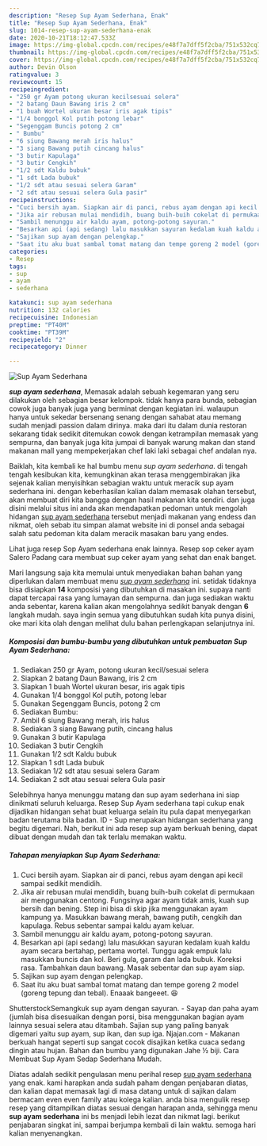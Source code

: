 ```yaml
---
description: "Resep Sup Ayam Sederhana, Enak"
title: "Resep Sup Ayam Sederhana, Enak"
slug: 1014-resep-sup-ayam-sederhana-enak
date: 2020-10-21T18:12:47.533Z
image: https://img-global.cpcdn.com/recipes/e48f7a7dff5f2cba/751x532cq70/sup-ayam-sederhana-foto-resep-utama.jpg
thumbnail: https://img-global.cpcdn.com/recipes/e48f7a7dff5f2cba/751x532cq70/sup-ayam-sederhana-foto-resep-utama.jpg
cover: https://img-global.cpcdn.com/recipes/e48f7a7dff5f2cba/751x532cq70/sup-ayam-sederhana-foto-resep-utama.jpg
author: Devin Olson
ratingvalue: 3
reviewcount: 15
recipeingredient:
- "250 gr Ayam potong ukuran kecilsesuai selera"
- "2 batang Daun Bawang iris 2 cm"
- "1 buah Wortel ukuran besar iris agak tipis"
- "1/4 bonggol Kol putih potong lebar"
- "Segenggam Buncis potong 2 cm"
- " Bumbu"
- "6 siung Bawang merah iris halus"
- "3 siang Bawang putih cincang halus"
- "3 butir Kapulaga"
- "3 butir Cengkih"
- "1/2 sdt Kaldu bubuk"
- "1 sdt Lada bubuk"
- "1/2 sdt atau sesuai selera Garam"
- "2 sdt atau sesuai selera Gula pasir"
recipeinstructions:
- "Cuci bersih ayam. Siapkan air di panci, rebus ayam dengan api kecil sampai sedikit mendidih."
- "Jika air rebusan mulai mendidih, buang buih-buih cokelat di permukaan air menggunakan centong. Fungsinya agar ayam tidak amis, kuah sup bersih dan bening. Step ini bisa di skip jika menggunakan ayam kampung ya. Masukkan bawang merah, bawang putih, cengkih dan kapulaga. Rebus sebentar sampai kaldu ayam keluar."
- "Sambil menunggu air kaldu ayam, potong-potong sayuran."
- "Besarkan api (api sedang) lalu masukkan sayuran kedalam kuah kaldu ayam secara bertahap, pertama wortel. Tunggu agak empuk lalu masukkan buncis dan kol. Beri gula, garam dan lada bubuk. Koreksi rasa. Tambahkan daun bawang. Masak sebentar dan sup ayam siap."
- "Sajikan sup ayam dengan pelengkap."
- "Saat itu aku buat sambal tomat matang dan tempe goreng 2 model (goreng tepung dan tebal). Enaaak bangeeet. 😆"
categories:
- Resep
tags:
- sup
- ayam
- sederhana

katakunci: sup ayam sederhana 
nutrition: 132 calories
recipecuisine: Indonesian
preptime: "PT40M"
cooktime: "PT39M"
recipeyield: "2"
recipecategory: Dinner

---
```



![Sup Ayam Sederhana](https://img-global.cpcdn.com/recipes/e48f7a7dff5f2cba/751x532cq70/sup-ayam-sederhana-foto-resep-utama.jpg)

<b><i>sup ayam sederhana</i></b>, Memasak adalah sebuah kegemaran yang seru dilakukan oleh sebagian besar kelompok. tidak hanya para bunda, sebagian cowok juga banyak juga yang berminat dengan kegiatan ini. walaupun hanya untuk sekedar bersenang senang dengan sahabat atau memang sudah menjadi passion dalam dirinya. maka dari itu dalam dunia restoran sekarang tidak sedikit ditemukan cowok dengan ketrampilan memasak yang sempurna, dan banyak juga kita jumpai di banyak warung makan dan stand makanan mall yang mempekerjakan chef laki laki sebagai chef andalan nya.

Baiklah, kita kembali ke hal bumbu menu <i>sup ayam sederhana</i>. di tengah tengah kesibukan kita, kemungkinan akan terasa menggembirakan jika sejenak kalian menyisihkan sebagian waktu untuk meracik sup ayam sederhana ini. dengan keberhasilan kalian dalam memasak olahan tersebut, akan membuat diri kita bangga dengan hasil makanan kita sendiri. dan juga disini melalui situs ini anda akan mendapatkan pedoman untuk mengolah hidangan <u>sup ayam sederhana</u> tersebut menjadi makanan yang endess dan nikmat, oleh sebab itu simpan alamat website ini di ponsel anda sebagai salah satu pedoman kita dalam meracik masakan baru yang endes.

Lihat juga resep Sop Ayam sederhana enak lainnya. Resep sop ceker ayam Salero Padang cara membuat sup ceker ayam yang sehat dan enak banget.


Mari langsung saja kita memulai untuk menyediakan bahan bahan yang diperlukan dalam membuat menu <u><i>sup ayam sederhana</i></u> ini. setidak tidaknya bisa disiapkan <b>14</b> komposisi yang dibutuhkan di masakan ini. supaya nanti dapat tercapai rasa yang lumayan dan sempurna. dan juga sediakan waktu anda sebentar, karena kalian akan mengolahnya sedikit banyak dengan <b>6</b> langkah mudah. saya ingin semua yang dibutuhkan sudah kita punya disini, oke mari kita olah dengan melihat dulu bahan perlengkapan selanjutnya ini.

<!--inarticleads1-->

##### Komposisi dan bumbu-bumbu yang dibutuhkan untuk pembuatan Sup Ayam Sederhana:

1. Sediakan 250 gr Ayam, potong ukuran kecil/sesuai selera
1. Siapkan 2 batang Daun Bawang, iris 2 cm
1. Siapkan 1 buah Wortel ukuran besar, iris agak tipis
1. Gunakan 1/4 bonggol Kol putih, potong lebar
1. Gunakan Segenggam Buncis, potong 2 cm
1. Sediakan  Bumbu:
1. Ambil 6 siung Bawang merah, iris halus
1. Sediakan 3 siang Bawang putih, cincang halus
1. Gunakan 3 butir Kapulaga
1. Sediakan 3 butir Cengkih
1. Gunakan 1/2 sdt Kaldu bubuk
1. Siapkan 1 sdt Lada bubuk
1. Sediakan 1/2 sdt atau sesuai selera Garam
1. Sediakan 2 sdt atau sesuai selera Gula pasir


Selebihnya hanya menunggu matang dan sup ayam sederhana ini siap dinikmati seluruh keluarga. Resep Sup Ayam sederhana tapi cukup enak dijadikan hidangan sehat buat keluarga selain itu pula dapat menyegarkan badan terutama bila badan. ID - Sup merupakan hidangan sederhana yang begitu digemari. Nah, berikut ini ada resep sup ayam berkuah bening, dapat dibuat dengan mudah dan tak terlalu memakan waktu. 

<!--inarticleads2-->

##### Tahapan menyiapkan Sup Ayam Sederhana:

1. Cuci bersih ayam. Siapkan air di panci, rebus ayam dengan api kecil sampai sedikit mendidih.
1. Jika air rebusan mulai mendidih, buang buih-buih cokelat di permukaan air menggunakan centong. Fungsinya agar ayam tidak amis, kuah sup bersih dan bening. Step ini bisa di skip jika menggunakan ayam kampung ya. Masukkan bawang merah, bawang putih, cengkih dan kapulaga. Rebus sebentar sampai kaldu ayam keluar.
1. Sambil menunggu air kaldu ayam, potong-potong sayuran.
1. Besarkan api (api sedang) lalu masukkan sayuran kedalam kuah kaldu ayam secara bertahap, pertama wortel. Tunggu agak empuk lalu masukkan buncis dan kol. Beri gula, garam dan lada bubuk. Koreksi rasa. Tambahkan daun bawang. Masak sebentar dan sup ayam siap.
1. Sajikan sup ayam dengan pelengkap.
1. Saat itu aku buat sambal tomat matang dan tempe goreng 2 model (goreng tepung dan tebal). Enaaak bangeeet. 😆


ShutterstockSemangkuk sup ayam dengan sayuran. - Sayap dan paha ayam (jumlah bisa disesuaikan dengan porsi, bisa menggunakan bagian ayam lainnya sesuai selera atau ditambah. Sajian sup yang paling banyak digemari yaitu sup ayam, sup ikan, dan sup iga. Njajan.com - Makanan berkuah hangat seperti sup sangat cocok disajikan ketika cuaca sedang dingin atau hujan. Bahan dan bumbu yang digunakan Jahe ½ biji. Cara Membuat Sup Ayam Sedap Sederhana Mudah. 

Diatas adalah sedikit pengulasan menu perihal resep <u>sup ayam sederhana</u> yang enak. kami harapkan anda sudah paham dengan penjabaran diatas, dan kalian dapat memasak lagi di masa datang untuk di sajikan dalam bermacam even even family atau kolega kalian. anda bisa mengulik resep resep yang ditampilkan diatas sesuai dengan harapan anda, sehingga menu <b>sup ayam sederhana</b> ini bs menjadi lebih lezat dan nikmat lagi. berikut penjabaran singkat ini, sampai berjumpa kembali di lain waktu. semoga hari kalian menyenangkan.
